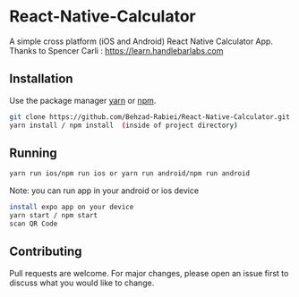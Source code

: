 # React-Native-Calculator

A simple cross platform (iOS and Android) React Native Calculator App.
Thanks to Spencer Carli : https://learn.handlebarlabs.com

## Installation

Use the package manager [yarn](https://yarnpkg.com/) or [npm](https://www.npmjs.com/package/npm).

```bash
git clone https://github.com/Behzad-Rabiei/React-Native-Calculator.git
yarn install / npm install  (inside of project directory)
```

## Running

```bash
yarn run ios/npm run ios or yarn run android/npm run android
```

Note: you can run app in your android or ios device

```bash
install expo app on your device
yarn start / npm start
scan QR Code
```

## Contributing

Pull requests are welcome. For major changes, please open an issue first to discuss what you would like to change.
